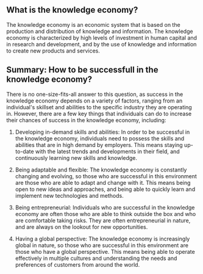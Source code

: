 ## What is the knowledge economy?


The knowledge economy is an economic system that is based on the production and distribution of knowledge and information. The knowledge economy is characterized by high levels of investment in human capital and in research and development, and by the use of knowledge and information to create new products and services.

## Summary: How to be successfull in the knowledge economy?


There is no one-size-fits-all answer to this question, as success in the knowledge economy depends on a variety of factors, ranging from an individual's skillset and abilities to the specific industry they are operating in. However, there are a few key things that individuals can do to increase their chances of success in the knowledge economy, including:

1. Developing in-demand skills and abilities: In order to be successful in the knowledge economy, individuals need to possess the skills and abilities that are in high demand by employers. This means staying up-to-date with the latest trends and developments in their field, and continuously learning new skills and knowledge.

2. Being adaptable and flexible: The knowledge economy is constantly changing and evolving, so those who are successful in this environment are those who are able to adapt and change with it. This means being open to new ideas and approaches, and being able to quickly learn and implement new technologies and methods.

3. Being entrepreneurial: Individuals who are successful in the knowledge economy are often those who are able to think outside the box and who are comfortable taking risks. They are often entrepreneurial in nature, and are always on the lookout for new opportunities.

4. Having a global perspective: The knowledge economy is increasingly global in nature, so those who are successful in this environment are those who have a global perspective. This means being able to operate effectively in multiple cultures and understanding the needs and preferences of customers from around the world.

